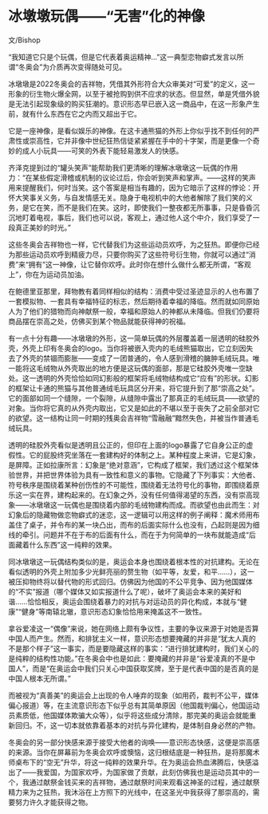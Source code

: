 # 冰墩墩玩偶——“无害”化的神像

文/Bishop

“我知道它只是个玩偶，但是它代表着奥运精神…”这一典型恋物癖式发言以所谓“冬奥会”为介质再次变得随处可见。

冰墩墩是2022冬奥会的吉祥物，凭借其外形符合大众审美对“可爱”的定义，这一形象的衍生物火爆全网，以至于被抢购到供不应求的状态。但显然，单是凭借外貌是无法引起现象级的购买狂潮的。意识形态早已嵌入这一商品中，在这一形象产生前，就有什么东西在它之内而又超出于它。

它是一座神像，是看似娱乐的神像。在这卡通熊猫的外形上你似乎找不到任何的严肃性或崇高性，它并非像中世纪狂热信徒紧紧握在手中的十字架，而是更像一个奇妙的成人小玩具——可笑的外表下能轻易激发人的快感。

齐泽克提到过的“罐头笑声”能帮助我们更清晰的理解冰墩墩这一玩偶的作用力：“在某些假定滑稽或机制的议论过后，你会听到笑声和掌声。——这样的笑声用来提醒我们，何时当笑。这个答案是相当有趣的，因为它暗示了这样的悖论：开怀大笑事关义务，与自发情感无关。隐身于电视机中的大他者解除了我们笑的义务，是它在笑，而不是我们在笑。这时，即使我们一整夜都无所事事，只是昏昏沉沉地盯着电视，事后，我们也可以说，客观上，通过他人这个中介，我们享受了一段真正美妙的时光。”

这些冬奥会吉祥物也一样，它代替我们为这些运动员欢呼，为之狂热。即便你已经为那些运动员欢呼到精疲力尽，只要你购买了这些符号衍生物，你就可以通过“消费”来“拥有”这一神像，让它替你欢呼。此时你在想什么做什么都无所谓，“客观上”，你在为运动员加油。

在鲍德里亚那里，拜物教有着同样相似的结构：消费中受过圣迹显示的人也布置了一套模拟物、一套具有幸福特征的标志，然后期待着幸福的降临。然而就如同原始人为了他们的猎物而向神献祭一般，幸福和原始人的神都从未降临。但我们仍要将商品摆在崇高之处，仿佛买到某个物品就能获得神的祝福。

有一点十分有趣——冰墩墩的外形，这一简单玩偶的外层覆盖着一层透明的硅胶外壳，外壳上印有冬奥会的logo。当你将被嵌入壳内的毛绒熊猫取出，它立刻因失去了外壳的禁锢而膨胀——变成了一团普通的，令人感到滑稽的臃肿毛绒玩具。唯一能将这毛绒物从外壳取出的地方便是这玩偶的面部，那是它硅胶外壳唯一空缺处。这一透明的外壳恰恰如同幻影般的框架将毛绒物结构成它“应有”的形状。幻影的框架让卡通的熊猫与其他普通绒毛玩具区分开来，将它提升到了那“崇高之处”。它的面部如同一个缝隙，一个裂隙，从缝隙中露出了那真正的毛绒玩具——欲望的对象。当你将它真的从外壳内取出，它又是如此的不堪以至于丧失了之前全部对它的欲望。这一结构让同一时期的残奥会吉祥物“雪融融”黯然失色，并被当作普通毛绒玩具。

透明的硅胶外壳看似是透明且公正的，但印在上面的logo暴露了它自身公正的虚假性。它的屁股终究坐落在一套建构好的体制之上。某种程度上来讲，它是幻象，是屏障。正如拉康所言：幻象是“绝对意涵”，它构成了框架，我们透过这个框架体验世界，并把世界体验为具有一致性和意义的事物。它隐藏了下列事实：大他者、符号秩序是围绕着某种创伤性的不可能性，围绕着无法符号化的事物，即围绕着原乐这一实在界，建构起来的。在幻象之外，没有任何值得渴望的东西，没有崇高现象——冰墩墩这一玩偶也是围绕着内部的毛绒物建构而成。而欲望也由此而生：对幻象后的隐藏物做恋物癖式的迷恋，这一逻辑可以用这样的例子阐释：魔术师用布盖住了桌子，并令布的某一块凸出，而布的后面实际什么也没有，凸起则是因为细线的牵引。问题并不在于布的后面有什么，而在于为何简单的一块布就能造成“后面藏着什么东西”这一纯粹的效果。

同冰墩墩这一玩偶结构类似的是，奥运会本身也围绕着根本性的对抗建构。无论在看似透明的外壳上附加多少光鲜亮丽的赘生物（如平等，友爱，和平……），这一被压抑物终将以替代物的形式回归。仿佛因为他国的不公平竞争、因为他国媒体的“不实”报道（哪个媒体又如实报道什么了呢），破坏了奥运会本来的美好和谐……恰恰相反，奥运会围绕着暴力的对抗与对运动员的异化构成，本就与“健康”“健身”等南辕北辙，意识形态幻象恰恰用来掩盖这不一致性。

拿谷爱凌这一“偶像”来说，她在网络上颇有争议性，主要的争议来源于对她是否算中国人而产生。然而，和排犹主义一样，意识形态想要掩藏的并非是“犹太人真的不是那个样子”这一事实，而是要隐藏这样的事实：“进行排犹建构时，我们关心的是纯粹的结构性功能。”在冬奥会中也是如此：要掩藏的并非是“谷爱凌真的不是中国人”，而是“在奥运会中我们只关心中国获取奖牌，至于是代表中国的是否真的是中国人根本无所谓。”

而被视为“真善美”的奥运会上出现的令人唾弃的现象（如用药，裁判不公平，媒体偏心报道）等，在主流意识形态下似乎总有其简单原因（他国裁判偏心，他国运动员素质低，他国媒体欺骗大众等），似乎将这些成分清除，那完美的奥运会就能重新回归。不，这一切本就依靠着基本的对抗与异化建构，是体制自身必然的产物。

冬奥会的另一部分快感来源于接受大他者的询唤——意识形态快感，这便是崇高感的来源。当你在屏幕前为冬奥会欢呼或懊恼，这归根结底是一种狂热，是将那魔术师桌布下的“空无”升华，将这一纯粹的效果升华。在为奥运会热血沸腾后，快感溢出了——我爱国，为国家欢呼，为国家做了贡献，此刻仿佛我也是运动员其中的一个，我通过献祭金钱买来的吉祥物，通过献祭时间来观看这神圣的过程，通过献祭精力来为之狂热，我沐浴在上方照下的光线中，在这圣光中我获得了那崇高的，需要努力许久才能获得之物。
